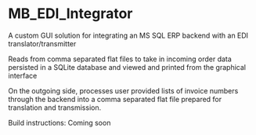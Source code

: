 # MB_EDI_Integrator

A custom GUI solution for integrating an MS SQL ERP backend with an EDI translator/transmitter

Reads from comma separated flat files to take in incoming order data persisted in a SQLite database and viewed and printed from the graphical interface 

On the outgoing side, processes user provided lists of invoice numbers through the backend into a comma separated flat file prepared for translation and transmission.

Build instructions:
Coming soon

